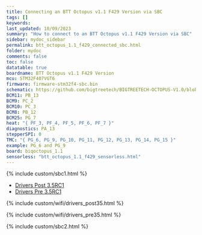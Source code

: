 ```yaml
---
title: Connecting an BTT Octopus v1.1 F429 Version via SBC
tags: []
keywords: 
last_updated: 10/09/2023
summary: "How to connect to an BTT Octopus v1.1 F429 Version via SBC"
sidebar: mydoc_sidebar
permalink: btt_octopus_1.1_f429_connected_sbc.html
folder: mydoc
comments: false
toc: false
datatable: true
boardname: BTT Octopus v1.1 F429 Version
mcu: STM32F407VGT6
firmware: firmware-stm32f4-sbc.bin
schematic: https://github.com/bigtreetech/BIGTREETECH-OCTOPUS-V1.0/blob/master/Hardware/BIGTREETECH%20Octopus%20-%20PIN.pdf
BCM11: PB_13
BCM9: PC_2
BCM10: PC_3
BCM8: PB_12
BCM25: PG_7
heat: "{ PF_3, PF_4, PF_5, PF_6, PF_7 }"
diagnostics: PA_13
stepperSPI: 0
TMC: "{ PG_6, PG_9, PG_10, PG_11, PG_12, PG_13, PG_14, PG_15 }"
example: PG_6 and PG_9
board: biqoctopus_1.1
sensorless: "btt_octopus_1.1_f429_sensorless.html"
---
```


{% include custom/sbc1.html %}

<ul id="profileTabs" class="nav nav-tabs">
    <li class="active"><a class="manualpost35" href="#generate" data-toggle="tab">Drivers Post 3.5RC1</a></li>
    <li><a class="noCrossRef" href="#manualpre35" data-toggle="tab">Drivers Pre 3.5RC1</a></li>
</ul>
  <div class="tab-content">
<div role="tabpanel" class="tab-pane active" id="generate" markdown="1">

{% include custom/wifi/drivers_post35.html %}

</div>

<div role="tabpanel" class="tab-pane" id="manualpre35" markdown="1">

{% include custom/wifi/drivers_pre35.html %}

</div>

</div>

{% include custom/sbc2.html %}
